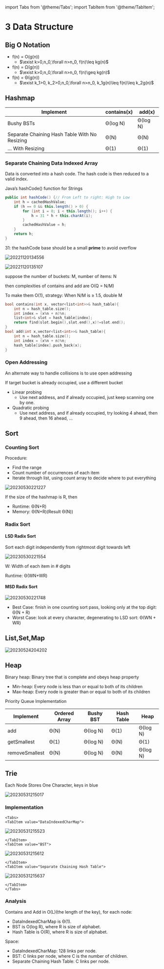 import Tabs from '@theme/Tabs';
import TabItem from '@theme/TabItem';

# 3 Data Structure
## Big O Notation

- f(n) = O(g(n))
    - $\exist k>0,n_0,\forall n>n_0, f(n)\leq kg(n)$
- f(n) = Ω(g(n))
    - $\exist k>0,n_0,\forall n>n_0, f(n)\geq kg(n)$
- f(n) = Θ(g(n))
    - $\exist k_1>0, k_2>0,n_0,\forall n>n_0, k_1g(n)\leq f(n)\leq k_2g(n)$

## Hashmap
| Implement |contains(x) | add(x)|
|-|-|-|
|Bushy BSTs|Θ(log N)|Θ(log N)|
|Separate Chaining Hash Table With No Resizing|Θ(N)|Θ(N)|
|… With Resizing|Θ(1)|Θ(1)|

### Separate Chaining Data Indexed Array

Data is converted into a hash code. The hash code is then reduced to a valid index.

Java’s hashCode() function for Strings
```java
public int hashCode() {// From Left to right: High to Low
    int h = cachedHashValue;
    if (h == 0 && this.length() > 0) {
        for (int i = 0; i < this.length(); i++) {
            h = 31 * h + this.charAt(i);
        }
        cachedHashValue = h;
    }
    return h;
}
```

31: the hashCode base should be a small **prime** to avoid overflow

![20221120134556](https://raw.githubusercontent.com/zxc2012/image/main/20221120134556.png)


![20221120135107](https://raw.githubusercontent.com/zxc2012/image/main/20221120135107.png)

suppose the number of buckets: M, number of items: N

then complexities of contains and add are O(Q = N/M) 

To make them O(1), strategy: When N/M is ≥ 1.5, double M
 

```cpp
bool contains(int x, vector<list<int>>& hash_table){
    int n = hash_table.size();
    int index = (x%n + n)%n;
    list<int>& slot = hash_table[index]; 
    return find(slot.begin(),slot.end(),x)!=slot.end();
}
bool add(int x,vector<list<int>>& hash_table){
    int n = hash_table.size();
    int index = (x%n + n)%n;
    hash_table[index].push_back(x);
}
```

### Open Addressing 

An alternate way to handle collisions is to use open addressing

If target bucket is already occupied, use a different bucket
- Linear probing
    - Use next address, and if already occupied, just keep scanning one by one.
- Quadratic probing
    - Use next address, and if already occupied, try looking 4 ahead, then 9 ahead, then 16 ahead, ...

## Sort
### Counting Sort

Procedure:
- Find the range
- Count number of occurrences of each item
- Iterate through list, using count array to decide where to put everything

![20230530221227](https://raw.githubusercontent.com/zxc2012/image/main/20230530221227.png)

If the size of the hashmap is R, then 
- Runtime: Θ(N+R)
- Memory: Θ(N+R)(Result Θ(N))

### Radix Sort
#### LSD Radix Sort
Sort each digit independently from rightmost digit towards left

![20230530221554](https://raw.githubusercontent.com/zxc2012/image/main/20230530221554.png)

W: Width of each item in # digits

Runtime: Θ(WN+WR)

#### MSD Radix Sort

![20230530221748](https://raw.githubusercontent.com/zxc2012/image/main/20230530221748.png)

- Best Case: finish in one counting sort pass, looking only at the top digit: Θ(N + R)
- Worst Case: look at every character, degenerating to LSD sort: Θ(WN + WR)

## List,Set,Map

![20230524204202](https://raw.githubusercontent.com/zxc2012/image/main/20230524204202.png)

## Heap

Binary heap: Binary tree that is complete and obeys heap property
- Min-heap: Every node is less than or equal to both of its children
- Max-heap: Every node is greater than or equal to both of its children

Priority Queue Implementation

| Implement |Ordered Array | Bushy BST| Hash Table|Heap |
|-|-|-|-|- |
|add|Θ(N)|Θ(log N)| Θ(1)|Θ(log N)|
|getSmallest|Θ(1)|Θ(log N)|Θ(N)|Θ(1)|
|removeSmallest|Θ(N)|Θ(log N)| Θ(N)|Θ(log N)|

## Trie

Each Node Stores One Character, keys in blue

![20230531215017](https://raw.githubusercontent.com/zxc2012/image/main/20230531215017.png)

### Implementation

```mdx-code-block
<Tabs>
<TabItem value="DataIndexedCharMap">
```

![20230531215523](https://raw.githubusercontent.com/zxc2012/image/main/20230531215523.png)

```mdx-code-block
</TabItem>
<TabItem value="BST">
```

![20230531215612](https://raw.githubusercontent.com/zxc2012/image/main/20230531215612.png)

```mdx-code-block
</TabItem>
<TabItem value="Separate Chaining Hash Table">
```

![20230531215637](https://raw.githubusercontent.com/zxc2012/image/main/20230531215637.png)

```mdx-code-block
</TabItem>
</Tabs>
```
### Analysis
Contains and Add in O(L)(the length of the key), for each node:
- DataIndexedCharMap is Θ(1).
- BST is O(log R), where R is size of alphabet.
- Hash Table is O(R), where R is size of alphabet.

Space:
- DataIndexedCharMap: 128 links per node.
- BST: C links per node, where C is the number of children.
- Separate Chaining Hash Table: C links per node.